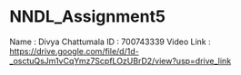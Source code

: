 # NNDL_Assignment5
Name : Divya Chattumala
ID : 700743339
Video Link : https://drive.google.com/file/d/1d-_osctuQsJm1vCqYmz7ScpfLOzUBrD2/view?usp=drive_link
